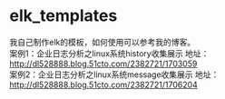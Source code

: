 # elk_templates
我自己制作elk的模板，如何使用可以参考我的博客。<br />
案例1：企业日志分析之linux系统history收集展示 地址：http://dl528888.blog.51cto.com/2382721/1703059<br />
案例2：企业日志分析之linux系统message收集展示 地址：http://dl528888.blog.51cto.com/2382721/1706204
